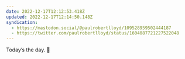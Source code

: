 ```yaml
---
date: 2022-12-17T12:12:53.418Z
updated: 2022-12-17T12:14:50.148Z
syndication:
  - https://mastodon.social/@paulrobertlloyd/109528959502444187
  - https://twitter.com/paulrobertlloyd/status/1604087721227522048
---
```

Today’s the day. 😬
